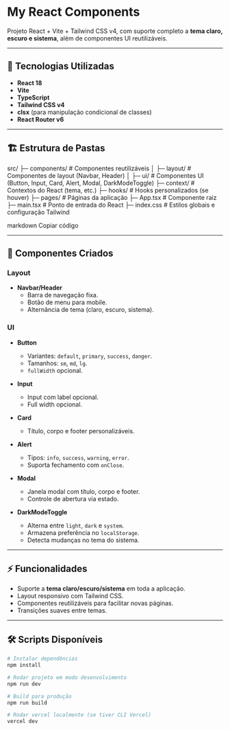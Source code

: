 # My React Components

Projeto React + Vite + Tailwind CSS v4, com suporte completo a **tema claro, escuro e sistema**, além de componentes UI reutilizáveis.

---

## 🚀 Tecnologias Utilizadas

- **React 18**
- **Vite**
- **TypeScript**
- **Tailwind CSS v4**
- **clsx** (para manipulação condicional de classes)
- **React Router v6**

---

## 🏗 Estrutura de Pastas

src/
├─ components/ # Componentes reutilizáveis
│ ├─ layout/ # Componentes de layout (Navbar, Header)
│ ├─ ui/ # Componentes UI (Button, Input, Card, Alert, Modal, DarkModeToggle)
├─ context/ # Contextos do React (tema, etc.)
├─ hooks/ # Hooks personalizados (se houver)
├─ pages/ # Páginas da aplicação
├─ App.tsx # Componente raiz
├─ main.tsx # Ponto de entrada do React
├─ index.css # Estilos globais e configuração Tailwind

markdown
Copiar código

---

## 🧩 Componentes Criados

### Layout

- **Navbar/Header**
  - Barra de navegação fixa.
  - Botão de menu para mobile.
  - Alternância de tema (claro, escuro, sistema).

### UI

- **Button**
  - Variantes: `default`, `primary`, `success`, `danger`.
  - Tamanhos: `sm`, `md`, `lg`.
  - `fullWidth` opcional.
  
- **Input**
  - Input com label opcional.
  - Full width opcional.
  
- **Card**
  - Título, corpo e footer personalizáveis.
  
- **Alert**
  - Tipos: `info`, `success`, `warning`, `error`.
  - Suporta fechamento com `onClose`.
  
- **Modal**
  - Janela modal com título, corpo e footer.
  - Controle de abertura via estado.
  
- **DarkModeToggle**
  - Alterna entre `light`, `dark` e `system`.
  - Armazena preferência no `localStorage`.
  - Detecta mudanças no tema do sistema.

---

## ⚡ Funcionalidades

- Suporte a **tema claro/escuro/sistema** em toda a aplicação.
- Layout responsivo com Tailwind CSS.
- Componentes reutilizáveis para facilitar novas páginas.
- Transições suaves entre temas.

---

## 🛠 Scripts Disponíveis

```bash
# Instalar dependências
npm install

# Rodar projeto em modo desenvolvimento
npm run dev

# Build para produção
npm run build

# Rodar vercel localmente (se tiver CLI Vercel)
vercel dev